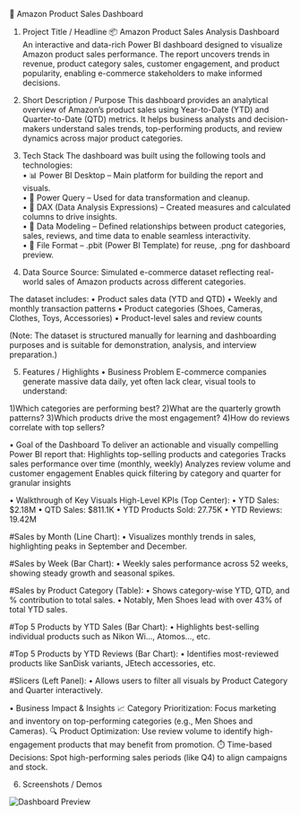 🛒 Amazon Product Sales Dashboard

1. Project Title / Headline
📦 Amazon Product Sales Analysis Dashboard
An interactive and data-rich Power BI dashboard designed to visualize Amazon product sales performance. The report uncovers trends in revenue, product category sales, customer engagement, and product popularity, enabling e-commerce stakeholders to make informed decisions.

2. Short Description / Purpose
This dashboard provides an analytical overview of Amazon’s product sales using Year-to-Date (YTD) and Quarter-to-Date (QTD) metrics. It helps business analysts and decision-makers understand sales trends, top-performing products, and review dynamics across major product categories.

3. Tech Stack
The dashboard was built using the following tools and technologies:<br>
• 📊 Power BI Desktop – Main platform for building the report and visuals.<br>
• 📂 Power Query – Used for data transformation and cleanup.<br>
• 🧠 DAX (Data Analysis Expressions) – Created measures and calculated columns to drive insights.<br>
• 🧩 Data Modeling – Defined relationships between product categories, sales, reviews, and time data to enable seamless interactivity.<br>
• 📁 File Format – .pbit (Power BI Template) for reuse, .png for dashboard preview.

4. Data Source
Source: Simulated e-commerce dataset reflecting real-world sales of Amazon products across different categories.

The dataset includes:
• Product sales data (YTD and QTD)
• Weekly and monthly transaction patterns
• Product categories (Shoes, Cameras, Clothes, Toys, Accessories)
• Product-level sales and review counts

(Note: The dataset is structured manually for learning and dashboarding purposes and is suitable for demonstration, analysis, and interview preparation.)

5. Features / Highlights
• Business Problem
E-commerce companies generate massive data daily, yet often lack clear, visual tools to understand:

1)Which categories are performing best?
2)What are the quarterly growth patterns?
3)Which products drive the most engagement?
4)How do reviews correlate with top sellers?

• Goal of the Dashboard
To deliver an actionable and visually compelling Power BI report that:
Highlights top-selling products and categories
Tracks sales performance over time (monthly, weekly)
Analyzes review volume and customer engagement
Enables quick filtering by category and quarter for granular insights

• Walkthrough of Key Visuals
High-Level KPIs (Top Center):
• YTD Sales: $2.18M
• QTD Sales: $811.1K
• YTD Products Sold: 27.75K
• YTD Reviews: 19.42M

#Sales by Month (Line Chart):
• Visualizes monthly trends in sales, highlighting peaks in September and December.

#Sales by Week (Bar Chart):
• Weekly sales performance across 52 weeks, showing steady growth and seasonal spikes.

#Sales by Product Category (Table):
• Shows category-wise YTD, QTD, and % contribution to total sales.
• Notably, Men Shoes lead with over 43% of total YTD sales.

#Top 5 Products by YTD Sales (Bar Chart):
• Highlights best-selling individual products such as Nikon Wi..., Atomos..., etc.

#Top 5 Products by YTD Reviews (Bar Chart):
• Identifies most-reviewed products like SanDisk variants, JEtech accessories, etc.

#Slicers (Left Panel):
• Allows users to filter all visuals by Product Category and Quarter interactively.

• Business Impact & Insights
📈 Category Prioritization: Focus marketing and inventory on top-performing categories (e.g., Men Shoes and Cameras).
🔍 Product Optimization: Use review volume to identify high-engagement products that may benefit from promotion.
⏱️ Time-based Decisions: Spot high-performing sales periods (like Q4) to align campaigns and stock.

6. Screenshots / Demos

![Dashboard Preview]()

